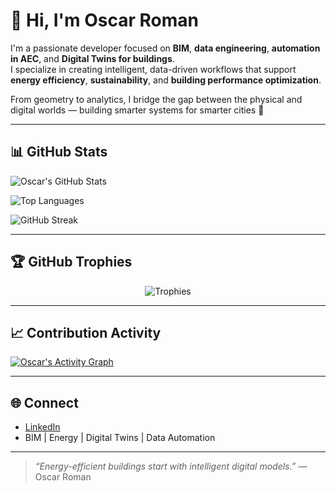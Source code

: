# 👋 Hi, I'm Oscar Roman

I'm a passionate developer focused on **BIM**, **data engineering**, **automation in AEC**, and **Digital Twins for buildings**.  
I specialize in creating intelligent, data-driven workflows that support **energy efficiency**, **sustainability**, and **building performance optimization**.

From geometry to analytics, I bridge the gap between the physical and digital worlds — building smarter systems for smarter cities 🚀

---

## 📊 GitHub Stats

![Oscar's GitHub Stats](https://github-readme-stats.vercel.app/api?username=oscar88roman&show_icons=true&theme=radical)

![Top Languages](https://github-readme-stats.vercel.app/api/top-langs/?username=oscar88roman&layout=compact&theme=radical)

![GitHub Streak](https://github-readme-streak-stats.herokuapp.com/?user=oscar88roman&theme=radical)

---

## 🏆 GitHub Trophies

<p align="center">
  <img src="https://github-profile-trophy.vercel.app/?username=oscar88roman&theme=onedark&column=4&margin-w=10&margin-h=10" alt="Trophies" />
</p>

---

## 📈 Contribution Activity

[![Oscar's Activity Graph](https://github-readme-activity-graph.cyclic.app/graph?username=oscar88roman&theme=react-dark)](https://github.com/oscar88roman)

---

## 🌐 Connect

- [LinkedIn](https://www.linkedin.com/in/oscar88roman/)
- BIM | Energy | Digital Twins | Data Automation

---

> _“Energy-efficient buildings start with intelligent digital models.”_ — Oscar Roman
